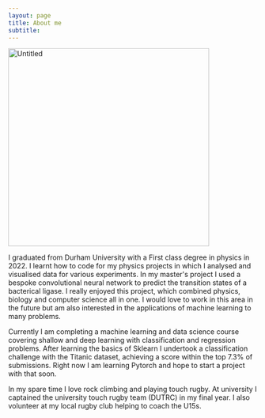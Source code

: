 ```yaml
---
layout: page
title: About me
subtitle:
---
```


<img src="https://lnsayer.github.io/my-website/assets/img/nepal_profile_pic.png" alt="Untitled" class="center" width="406" height="400">

I graduated from Durham University with a First class degree in physics in 2022. I learnt how to code for my physics projects in which I analysed and visualised data for various experiments. In my master's project I used a bespoke convolutional neural network to predict the transition states of a bacterical ligase. I really enjoyed this project, which combined physics, biology and computer science all in one. I would love to work in this area in the future but am also interested in the applications of machine learning to many problems. 

Currently I am completing a machine learning and data science course covering shallow and deep learning with classification and regression problems. After learning the basics of Sklearn I undertook a classification challenge with the Titanic dataset, achieving a score within the top 7.3% of submissions. Right now I am learning Pytorch and hope to start a project with that soon. 

In my spare time I love rock climbing and playing touch rugby. At university I captained the university touch rugby team (DUTRC) in my final year. I also volunteer at my local rugby club helping to coach the U15s. 


